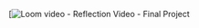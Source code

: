 [![Loom video - Reflection Video - Final Project](https://www.loom.com/share/5df84d7275be4b2784e2040a21815ce0?sid=af9abc7e-a536-4a49-8d96-9a5deeab18e0)
